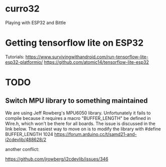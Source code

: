 # curro32
Playing with ESP32 and Bittle


# Getting tensorflow lite on ESP32
Tutorials:
https://www.survivingwithandroid.com/run-tensorflow-lite-esp32-platformio/
https://github.com/atomic14/tensorflow-lite-esp32



# TODO

## Switch MPU library to something maintained
We are using Jeff Rowberg's MPU6050 library.
Unfortunately it fails to compile because it requires a macro
"BUFFER_LENGTH" be defined in Wire.h, which won't be there for all boards.
The issue is discussed in the link below. The easiest way to move on is to modify the
library with 
#define BUFFER_LENGTH 1024
https://forum.arduino.cc/t/samd21-and-i2cdevlib/488628/2

another conflict:

https://github.com/jrowberg/i2cdevlib/issues/346
